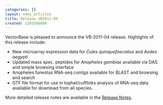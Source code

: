```yaml
---
categories: []
layout: news_articles
title: Release VB2011-04
created: 1302580800
---
```

VectorBase is pleased to announce the VB-2011-04 release.
Highlights of this release include:
<ul>
<li>New microarray expression data for <i>Culex quinquefasciatus</i> and <i>Aedes aegypti</i>
<li>Updated mass spec. peptides for <i>Anopheles gambiae</i> available via DAS and simple browsing interface
<li>Anopheles funestus RNA-seq contigs available for BLAST and browsing and search
<li>GTF file format for use in tophat/cufflinks analysis of RNA-seq data available for download from all species. 
</ul>
More detailed release notes are available in the <a href="/release/release-vb2011-04">Release Notes</a>. 
